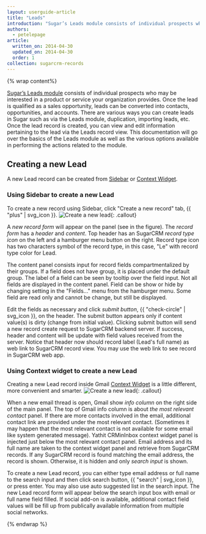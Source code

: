 ```yaml
---
layout: userguide-article
title: "Leads"
introduction: "Sugar’s Leads module consists of individual prospects who may be interested in a product or service your organization provides. "
authors:
  - petelepage
article:
  written_on: 2014-04-30
  updated_on: 2014-04-30
  order: 1
collection: sugarcrm-records
---
```


{% wrap content%}

[Sugar’s Leads module](http://support.sugarcrm.com/02_Documentation/01_Sugar_Editions/04_Sugar_Professional/Sugar_Professional_7.2/Application_Guide/10_Leads/) consists of individual prospects who may be interested in a product or service your organization provides. Once the lead is qualified as a sales opportunity, leads can be converted into contacts, opportunities, and accounts. There are various ways you can create leads in Sugar such as via the Leads module, duplication, importing leads, etc. Once the lead record is created, you can view and edit information pertaining to the lead via the Leads record view. This documentation will go over the basics of the Leads module as well as the various options available in performing the actions related to the module.

## Creating a new Lead

A new Lead record can be created from [Sidebar](../sidebar/index.html) or [Context Widget](../context/index.html).
 
### Using Sidebar to create a new Lead

To create a new record using Sidebar, click "Create a new record" tab, {{ "plus" | svg_icon }}. ![Create a new lead](/imgs/sugarcrm/create-Leads.gif){: .callout}

A _new record form_ will appear on the panel (see in the figure). The _record form_ has a _header_ and _content_. Top header has an SugarCRM _record type icon_ on the left and a hamburger menu button on the right. Record type icon has two characters symbol of the record type, in this case, "Le" with record type color for Lead. 

The content panel consists input for record fields compartmentalized by their groups. If a field does not have group, it is placed under the default group. The label of a field can be seen by tooltip over the field input. Not all fields are displayed in the content panel. Field can be show or hide by changing setting in the "Fields..." menu from the hamburger menu. Some field are read only and cannot be change, but still be displayed.
 
Edit the fields as necessary and click _submit button_, {{ "check-circle" | svg_icon }}, on the header. The submit button appears only if content value(s) is dirty (change from initial value). Clicking submit button will send a new record create request to SugarCRM backend server. If success, header and content will be update with field values received from the server. Notice that header now should record label (Lead's full name) as web link to SugarCRM record view. You may use the web link to see record in SugarCRM web app.

### Using Context widget to create a new Lead

Creating a new Lead record inside Gmail [Context Widget](../context/index.html) is a little different, more convenient and smarter. ![Create a new lead](/imgs/sugarcrm/create-Leads-context.gif){: .callout}

When a new email thread is open, Gmail show _info column_ on the right side of the main panel. The top of Gmail info column is about _the most relevant contact_ panel. If there are more contacts involved in the email, additional contact link are provided under the most relevant contact. (Sometimes it may happen that the most relevant contact is not available for some email like system generated message). Yathit CRMinInbox context widget panel is injected just below the most relevant contact panel. Email address and its full name are taken to the context widget panel and retrieve from SugarCRM records. If any SugarCRM record is found matching the email address, the record is shown. Otherwise, it is hidden and only _search input_ is shown. 

To create a new Lead record, you can either type email address or full name to the search input and then click search button, {{ "search" | svg_icon }}, or press enter. You may also use auto suggested list in the search input. The new Lead record form will appear below the search input box with email or full name field filled. If social add-on is available, additional contact field values will be fill up from publically available information from multiple social networks.

 
 

{% endwrap %}
